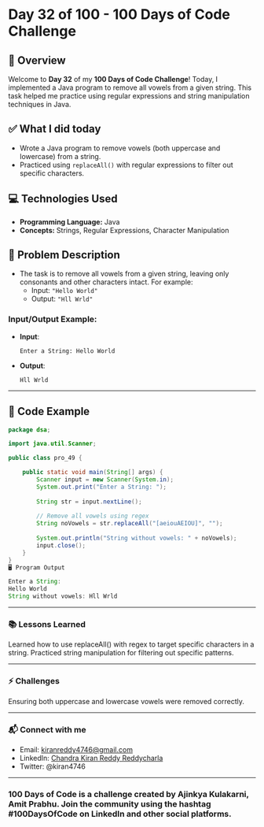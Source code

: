 # Day 32 of 100 - 100 Days of Code Challenge

## 📝 Overview
Welcome to **Day 32** of my **100 Days of Code Challenge**! Today, I implemented a Java program to remove all vowels from a given string. This task helped me practice using regular expressions and string manipulation techniques in Java.

## ✅ What I did today
- Wrote a Java program to remove vowels (both uppercase and lowercase) from a string.
- Practiced using `replaceAll()` with regular expressions to filter out specific characters.

## 💻 Technologies Used
- **Programming Language:** Java
- **Concepts:** Strings, Regular Expressions, Character Manipulation

## 📖 Problem Description
- The task is to remove all vowels from a given string, leaving only consonants and other characters intact. For example:
  - Input: `"Hello World"`
  - Output: `"Hll Wrld"`

### Input/Output Example:
  - **Input**:
    ```
    Enter a String: Hello World
    ```
  - **Output**:
    ```
    Hll Wrld
    ```

---

## 📝 Code Example

```java
package dsa;

import java.util.Scanner;

public class pro_49 {

    public static void main(String[] args) {
        Scanner input = new Scanner(System.in);
        System.out.print("Enter a String: ");
        
        String str = input.nextLine();
        
        // Remove all vowels using regex
        String noVowels = str.replaceAll("[aeiouAEIOU]", "");
        
        System.out.println("String without vowels: " + noVowels);
        input.close();
    }
}
🖥️ Program Output

Enter a String: 
Hello World
String without vowels: Hll Wrld
```
---
### 📚 Lessons Learned
Learned how to use replaceAll() with regex to target specific characters in a string.
Practiced string manipulation for filtering out specific patterns.

---
### ⚡ Challenges
Ensuring both uppercase and lowercase vowels were removed correctly.

---
### 📬 Connect with me
- Email: kiranreddy4746@gmail.com
- LinkedIn: [Chandra Kiran Reddy Reddycharla](https://www.linkedin.com/in/chandra-kiran-reddy-reddycharla-a9a746230/)
- Twitter: @kiran4746

---
### 100 Days of Code is a challenge created by Ajinkya Kulakarni, Amit Prabhu. Join the community using the hashtag #100DaysOfCode on LinkedIn and other social platforms.
